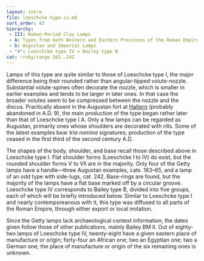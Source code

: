 ```yaml
---
layout: intro
file: loeschcke-type-iv.md
sort_order: 43
hierarchy:
 - III: Roman-Period Clay Lamps
 - A: Types from both Western and Eastern Provinces of the Roman Empire
 - b: Augustan and Imperial Lamps
 - "4": Loeschcke type IV = Bailey type B
cat: !ruby/range 161..242
---
```


Lamps of this type are quite similar to those of Loeschcke type I, the major difference being their rounded rather than angular-tipped volute-nozzle. Substantial volute-spines often decorate the nozzle, which is smaller in earlier examples and tends to be larger in later ones. In that case the broader volutes seem to be compressed between the nozzle and the discus. Practically absent in the Augustan fort at <a href='../../map/#loc_109029'>Haltern</a> (probably abandoned in A.D. 9), the main production of the type began rather later than that of Loeschcke type I A. Only a few lamps can be regarded as Augustan, primarily ones whose shoulders are decorated with rills. Some of the latest examples bear *tria nomina* signatures; production of the type ceased in the first third of the second century A.D.

The shapes of the body, shoulder, and base recall those described above in Loeschcke type I. Flat shoulder forms (Loeschcke I to IV) do exist, but the rounded shoulder forms V to VII are in the majority. Only four of the Getty lamps have a handle—three Augustan examples, cats. 163–65, and a lamp of an odd type with side-lugs, cat. 242. Base-rings are found, but the majority of the lamps have a flat base marked off by a circular groove. Loeschcke type IV corresponds to Bailey type B, divided into five groups, each of which will be briefly introduced below. Similar to Loeschcke type I and nearly contemporeanous with it, this type was diffused to all parts of the Roman Empire, through either export or local imitation.

Since the Getty lamps lack archaeological context information, the dates given follow those of other publications, mainly Bailey BM II. Out of eighty-two lamps of Loeschcke type IV, twenty-eight have a given eastern place of manufacture or origin; forty-four an African one; two an Egyptian one; two a German one; the place of manufacture or origin of the six remaining ones is unknown.
